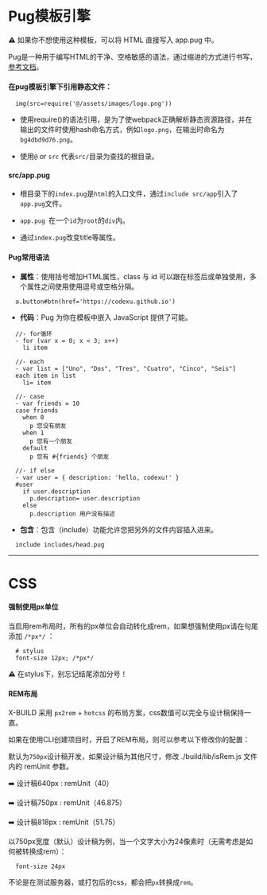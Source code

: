# Pug模板引擎

⚠️ 如果你不想使用这种模板，可以将 HTML 直接写入 app.pug 中。

Pug是一种用于编写HTML的干净、空格敏感的语法，通过缩进的方式进行书写，[参考文档](https://pugjs.org/zh-cn/api/getting-started.html)。

#### 在pug模板引擎下引用静态文件：

```pug
  img(src=require('@/assets/images/logo.png'))
```

- 使用require()的语法引用，是为了使webpack正确解析静态资源路径，并在输出的文件时使用hash命名方式，例如`logo.png`，在输出时命名为`bg4dbd9d76.png`。

- 使用`@` or `src` 代表`src/`目录为查找的根目录。

#### src/app.pug

- 根目录下的` index.pug `是` html `的入口文件，通过` include src/app `引入了` app.pug `文件。

- `app.pug `在一个` id `为` root `的` div `内。

- 通过` index.pug `改变title等属性。

#### Pug常用语法

- **属性**：使用括号增加HTML属性，class 与 id 可以跟在标签后或单独使用，多个属性之间使用使用逗号或空格分隔。

```pug
  a.button#btn(href='https://codexu.github.io')
```

- **代码**：Pug 为你在模板中嵌入 JavaScript 提供了可能。

```pug
  //- for循环
  - for (var x = 0; x < 3; x++)
    li item

  //- each
  - var list = ["Uno", "Dos", "Tres", "Cuatro", "Cinco", "Seis"]
  each item in list
    li= item

  //- case
  - var friends = 10
  case friends
    when 0
      p 您没有朋友
    when 1
      p 您有一个朋友
    default
      p 您有 #{friends} 个朋友

  //- if else
  - var user = { description: 'hello, codexu!' }
  #user
    if user.description
      p.description= user.description
    else
      p.description 用户没有描述
```

- **包含**：包含（include）功能允许您把另外的文件内容插入进来。

```pug
  include includes/head.pug
```

---

# CSS

#### 强制使用px单位

当启用rem布局时，所有的px单位会自动转化成rem，如果想强制使用px请在句尾添加 `/*px*/` ：

``` stylus
  # stylus
  font-size 12px; /*px*/
```

⚠️ 在stylus下，别忘记结尾添加分号！

#### REM布局

X-BUILD 采用 `px2rem` + `hotcss` 的布局方案，css数值可以完全与设计稿保持一直。

如果在使用CLI创建项目时，开启了REM布局，则可以参考以下修改你的配置：

默认为`750px`设计稿开发，如果设计稿为其他尺寸，修改 ./build/lib/isRem.js 文件内的 remUnit 参数。

➡️ 设计稿640px : remUnit（40）

➡️ 设计稿750px : remUnit（46.875）

➡️ 设计稿818px : remUnit（51.75）

以750px宽度（默认）设计稿为例，当一个文字大小为24像素时（无需考虑是如何被转换成rem）：

```stylus
  font-size 24px
```

不论是在测试服务器，或打包后的css，都会把` px `转换成` rem `。